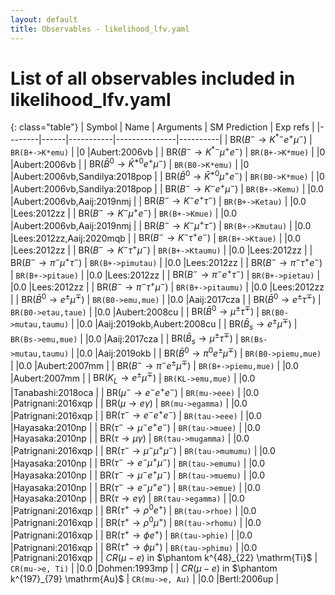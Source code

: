 ```yaml
---
layout: default
title: Observables - likelihood_lfv.yaml
---
```


# List of all observables included in likelihood_lfv.yaml

{: class="table"}
| Symbol | Name | Arguments | SM Prediction | Exp refs |
|--------|------|-----------|---------------|----------|
| $\text{BR}(B^-\to K^{*-} e^+\mu^-)$ | `BR(B+->K*emu)` |  |0 |Aubert:2006vb | 
| $\text{BR}(B^-\to K^{*-} \mu^+e^-)$ | `BR(B+->K*mue)` |  |0 |Aubert:2006vb | 
| $\text{BR}(\bar B^0\to \bar K^{*0} e^+\mu^-)$ | `BR(B0->K*emu)` |  |0 |Aubert:2006vb,Sandilya:2018pop | 
| $\text{BR}(\bar B^0\to \bar K^{*0} \mu^+e^-)$ | `BR(B0->K*mue)` |  |0 |Aubert:2006vb,Sandilya:2018pop | 
| $\text{BR}(B^-\to K^- e^+\mu^-)$ | `BR(B+->Kemu)` |  |0.0 |Aubert:2006vb,Aaij:2019nmj | 
| $\text{BR}(B^-\to K^- e^+\tau^-)$ | `BR(B+->Ketau)` |  |0.0 |Lees:2012zz | 
| $\text{BR}(B^-\to K^- \mu^+e^-)$ | `BR(B+->Kmue)` |  |0.0 |Aubert:2006vb,Aaij:2019nmj | 
| $\text{BR}(B^-\to K^- \mu^+\tau^-)$ | `BR(B+->Kmutau)` |  |0.0 |Lees:2012zz,Aaij:2020mqb | 
| $\text{BR}(B^-\to K^- \tau^+e^-)$ | `BR(B+->Ktaue)` |  |0.0 |Lees:2012zz | 
| $\text{BR}(B^-\to K^- \tau^+\mu^-)$ | `BR(B+->Ktaumu)` |  |0.0 |Lees:2012zz | 
| $\text{BR}(B^-\to \pi^- \mu^+\tau^-)$ | `BR(B+->pimutau)` |  |0.0 |Lees:2012zz | 
| $\text{BR}(B^-\to \pi^- \tau^+e^-)$ | `BR(B+->pitaue)` |  |0.0 |Lees:2012zz | 
| $\text{BR}(B^-\to \pi^- e^+\tau^-)$ | `BR(B+->pietau)` |  |0.0 |Lees:2012zz | 
| $\text{BR}(B^-\to \pi^- \tau^+\mu^-)$ | `BR(B+->pitaumu)` |  |0.0 |Lees:2012zz | 
| $\text{BR}(\bar B^0\to e^\pm \mu^\mp)$ | `BR(B0->emu,mue)` |  |0.0 |Aaij:2017cza | 
| $\text{BR}(\bar B^0\to e^\pm \tau^\mp)$ | `BR(B0->etau,taue)` |  |0.0 |Aubert:2008cu | 
| $\text{BR}(\bar B^0\to \mu^\pm \tau^\mp)$ | `BR(B0->mutau,taumu)` |  |0.0 |Aaij:2019okb,Aubert:2008cu | 
| $\text{BR}(\bar B_s\to e^\pm \mu^\mp)$ | `BR(Bs->emu,mue)` |  |0.0 |Aaij:2017cza | 
| $\text{BR}(\bar B_s\to \mu^\pm \tau^\mp)$ | `BR(Bs->mutau,taumu)` |  |0.0 |Aaij:2019okb | 
| $\text{BR}(\bar B^0\to \pi^0 e^\pm\mu^\mp)$ | `BR(B0->piemu,mue)` |  |0.0 |Aubert:2007mm | 
| $\text{BR}(B^-\to \pi^- e^\pm\mu^\mp)$ | `BR(B+->piemu,mue)` |  |0.0 |Aubert:2007mm | 
| $\text{BR}(K_L\to e^\pm\mu^\mp)$ | `BR(KL->emu,mue)` |  |0.0 |Tanabashi:2018oca | 
| $\text{BR}(\mu^-\to e^-e^+e^-)$ | `BR(mu->eee)` |  |0.0 |Patrignani:2016xqp | 
| $\text{BR}(\mu\to e\gamma)$ | `BR(mu->egamma)` |  |0.0 |Patrignani:2016xqp | 
| $\text{BR}(\tau^-\to e^-e^+e^-)$ | `BR(tau->eee)` |  |0.0 |Hayasaka:2010np | 
| $\text{BR}(\tau^-\to \mu^-e^+e^-)$ | `BR(tau->muee)` |  |0.0 |Hayasaka:2010np | 
| $\text{BR}(\tau\to \mu\gamma)$ | `BR(tau->mugamma)` |  |0.0 |Patrignani:2016xqp | 
| $\text{BR}(\tau^-\to \mu^-\mu^+\mu^-)$ | `BR(tau->mumumu)` |  |0.0 |Hayasaka:2010np | 
| $\text{BR}(\tau^-\to e^-\mu^+\mu^-)$ | `BR(tau->emumu)` |  |0.0 |Hayasaka:2010np | 
| $\text{BR}(\tau^-\to \mu^-e^+\mu^-)$ | `BR(tau->muemu)` |  |0.0 |Hayasaka:2010np | 
| $\text{BR}(\tau^-\to e^-\mu^+e^-)$ | `BR(tau->emue)` |  |0.0 |Hayasaka:2010np | 
| $\text{BR}(\tau\to e\gamma)$ | `BR(tau->egamma)` |  |0.0 |Patrignani:2016xqp | 
| $\text{BR}(\tau^+\to \rho^0 e^+)$ | `BR(tau->rhoe)` |  |0.0 |Patrignani:2016xqp | 
| $\text{BR}(\tau^+\to \rho^0\mu^+)$ | `BR(tau->rhomu)` |  |0.0 |Patrignani:2016xqp | 
| $\text{BR}(\tau^+\to \phi e^+)$ | `BR(tau->phie)` |  |0.0 |Patrignani:2016xqp | 
| $\text{BR}(\tau^+\to \phi\mu^+)$ | `BR(tau->phimu)` |  |0.0 |Patrignani:2016xqp | 
| $CR(\mu - e)$ in $\phantom k^{48}_{22} \mathrm{Ti}$ | `CR(mu->e, Ti)` |  |0.0 |Dohmen:1993mp | 
| $CR(\mu - e)$ in $\phantom k^{197}_{79} \mathrm{Au}$ | `CR(mu->e, Au)` |  |0.0 |Bertl:2006up | 
